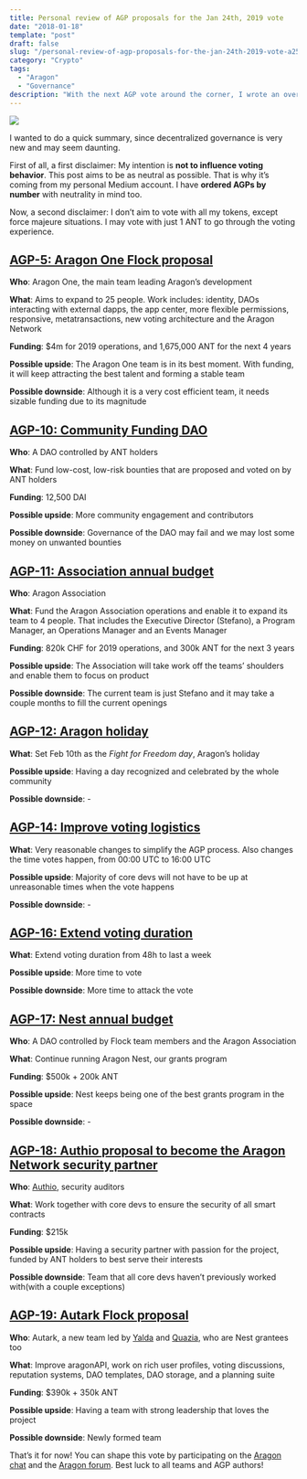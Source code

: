 ```yaml
---
title: Personal review of AGP proposals for the Jan 24th, 2019 vote
date: "2018-01-18"
template: "post"
draft: false
slug: "/personal-review-of-agp-proposals-for-the-jan-24th-2019-vote-a25bc53507b6"
category: "Crypto"
tags:
  - "Aragon"
  - "Governance"
description: "With the next AGP vote around the corner, I wrote an overview of the proposals that made it to the ballot"
---
```


![](https://cdn-images-1.medium.com/max/2800/0*1X0axKFXDhZCp5CG.png)

I wanted to do a quick summary, since decentralized governance is very new and may seem daunting.

First of all, a first disclaimer: My intention is **not to influence voting behavior**. This post aims to be as neutral as possible. That is why it’s coming from my personal Medium account. I have **ordered AGPs by number** with neutrality in mind too.

Now, a second disclaimer: I don’t aim to vote with all my tokens, except force majeure situations. I may vote with just 1 ANT to go through the voting experience.

## [AGP-5: Aragon One Flock proposal](https://github.com/aragonone/flock/blob/master/teams/Aragon%20One/2019.md)

**Who**: Aragon One, the main team leading Aragon’s development

**What**: Aims to expand to 25 people. Work includes: identity, DAOs interacting with external dapps, the app center, more flexible permissions, responsive, metatransactions, new voting architecture and the Aragon Network

**Funding**: $4m for 2019 operations, and 1,675,000 ANT for the next 4 years

**Possible upside**: The Aragon One team is in its best moment. With funding, it will keep attracting the best talent and forming a stable team

**Possible downside**: Although it is a very cost efficient team, it needs sizable funding due to its magnitude

## [AGP-10: Community Funding DAO](https://github.com/aragon/AGPs/pull/10/files)

**Who**: A DAO controlled by ANT holders

**What**: Fund low-cost, low-risk bounties that are proposed and voted on by ANT holders

**Funding**: 12,500 DAI

**Possible upside**: More community engagement and contributors

**Possible downside**: Governance of the DAO may fail and we may lost some money on unwanted bounties

## [AGP-11: Association annual budget](https://github.com/aragon/AGPs/blob/master/AGPs/AGP-11.md)

**Who**: Aragon Association

**What**: Fund the Aragon Association operations and enable it to expand its team to 4 people. That includes the Executive Director (Stefano), a Program Manager, an Operations Manager and an Events Manager

**Funding**: 820k CHF for 2019 operations, and 300k ANT for the next 3 years

**Possible upside**: The Association will take work off the teams’ shoulders and enable them to focus on product

**Possible downside**: The current team is just Stefano and it may take a couple months to fill the current openings

## [AGP-12: Aragon holiday](https://github.com/aragon/AGPs/pull/12/files)

**What**: Set Feb 10th as the *Fight for Freedom day*, Aragon’s holiday

**Possible upside**: Having a day recognized and celebrated by the whole community

**Possible downside**: -

## [AGP-14: Improve voting logistics](https://github.com/aragon/AGPs/pull/14/files)

**What**: Very reasonable changes to simplify the AGP process. Also changes the time votes happen, from 00:00 UTC to 16:00 UTC

**Possible upside**: Majority of core devs will not have to be up at unreasonable times when the vote happens

**Possible downside**: -

## [AGP-16: Extend voting duration](https://github.com/aragon/AGPs/pull/16/files)

**What**: Extend voting duration from 48h to last a week

**Possible upside**: More time to vote

**Possible downside**: More time to attack the vote

## [AGP-17: Nest annual budget](https://github.com/aragon/AGPs/pull/17/files)

**Who**: A DAO controlled by Flock team members and the Aragon Association

**What**: Continue running Aragon Nest, our grants program

**Funding**: $500k + 200k ANT

**Possible upside**: Nest keeps being one of the best grants program in the space

**Possible downside**: -

## [AGP-18: Authio proposal to become the Aragon Network security partner](https://github.com/aragon/AGPs/pull/18/files)

**Who**: [Authio](https://authio.org/), security auditors

**What**: Work together with core devs to ensure the security of all smart contracts

**Funding**: $215k

**Possible upside**: Having a security partner with passion for the project, funded by ANT holders to best serve their interests

**Possible downside**: Team that all core devs haven’t previously worked with(with a couple exceptions)

## [AGP-19: Autark Flock proposal](https://github.com/AutarkCo/flock/blob/autark-proposal/teams/Autark/2019Q1-2.md)

**Who**: Autark, a new team led by [Yalda](https://twitter.com/stellarmagnet) and [Quazia](https://twitter.com/lolllunn), who are Nest grantees too

**What**: Improve aragonAPI, work on rich user profiles, voting discussions, reputation systems, DAO templates, DAO storage, and a planning suite

**Funding**: $390k + 350k ANT

**Possible upside**: Having a team with strong leadership that loves the project

**Possible downside**: Newly formed team

That’s it for now! You can shape this vote by participating on the [Aragon chat](https://aragon.chat) and the [Aragon forum](https://forum.aragon.org). Best luck to all teams and AGP authors!
